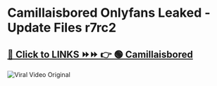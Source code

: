 
 # Camillaisbored Onlyfans Leaked - Update Files r7rc2

## <h2><a href="https://clipsfans.com/Camillaisbored&ref=git">🔗 Click to LINKS ⏩⏩ 👉 🟢 Camillaisbored </a></h2>

<a href="https://clipsfans.com/Camillaisbored&ref=git" rel="nofollow" data-target="animated-image.originalLink"><img src="https://i.ibb.co.com/xMMVF88/686577567.gif" alt="Viral Video Original" style="max-width: 100%; display: inline-block;" data-target="animated-image.originalImage"></a>

